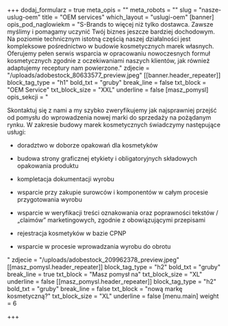 +++
dodaj_formularz = true
meta_opis = ""
meta_robots = ""
slug = "nasze-uslug-oem"
title = "OEM services"
which_layout = "uslugi-oem"
[banner]
opis_pod_naglowiekm = "S-Brands to więcej niż tylko dostawca. Zawsze myślimy i pomagamy uczynić Twój biznes jeszcze bardziej dochodowym. Na poziomie technicznym istotną częścią naszej działalności jest kompleksowe pośrednictwo w budowie kosmetycznych marek własnych. Oferujemy pełen serwis wsparcia w opracowaniu nowoczesnych formuł kosmetycznych zgodnie z oczekiwaniami naszych klientów, jak również adaptujemy receptury nam powierzone."
zdjecie = "/uploads/adobestock_80633577_preview.jpeg"
[[banner.header_repeater]]
block_tag_type = "h1"
bold_txt = "gruby"
break_line = false
txt_block = "OEM Service"
txt_block_size = "XXL"
underline = false
[masz_pomysl]
opis_sekcji = "<p>Skontaktuj się z nami a my szybko zweryfikujemy jak najsprawniej przejść od pomysłu do wprowadzenia nowej marki do sprzedaży na pożądanym rynku. W zakresie budowy marek kosmetycznych świadczymy następujące usługi:</p><ul><li><p>doradztwo w doborze opakowań dla kosmetyków</p></li><li><p>budowa strony graficznej etykiety i obligatoryjnych składowych opakowania produktu</p></li><li><p>kompletacja dokumentacji wyrobu</p></li><li><p>wsparcie przy zakupie surowców i komponentów w całym procesie przygotowania wyrobu</p></li><li><p>wsparcie w weryfikacji treści oznakowania oraz poprawności tekstów / „claimów” marketingowych, zgodnie z obowiązującymi przepisami</p></li><li><p>rejestracja kosmetyków w bazie CPNP</p></li><li><p>wsparcie w procesie wprowadzania wyrobu do obrotu</p><p></p></li></ul>"
zdjecie = "/uploads/adobestock_209962378_preview.jpeg"
[[masz_pomysl.header_repeater]]
block_tag_type = "h2"
bold_txt = "gruby"
break_line = true
txt_block = "Masz pomysł na"
txt_block_size = "XL"
underline = false
[[masz_pomysl.header_repeater]]
block_tag_type = "h2"
bold_txt = "gruby"
break_line = false
txt_block = "nową markę kosmetyczną?"
txt_block_size = "XL"
underline = false
[menu.main]
weight = 6

+++
